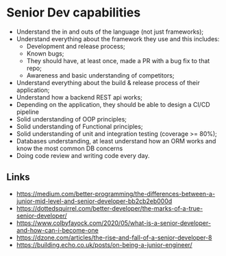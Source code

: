 # Senior Dev capabilities

- Understand the in and outs of the language (not just frameworks);
- Understand everything about the framework they use and this includes:
  - Development and release process;
  - Known bugs;
  - They should have, at least once, made a PR with a bug fix to that repo;
  - Awareness and basic understanding of competitors;
- Understand everything about the build & release process of their application;
- Understand how a backend REST api works;
- Depending on the application, they should be able to design a CI/CD pipeline
- Solid understanding of OOP principles;
- Solid understanding of Functional principles;
- Solid understanding of unit and integration testing (coverage >= 80%);
- Databases understanding, at least understand how an ORM works and know the most common DB concerns
- Doing code review and writing code every day.

## Links

- https://medium.com/better-programming/the-differences-between-a-junior-mid-level-and-senior-developer-bb2cb2eb000d
- https://dottedsquirrel.com/better-developer/the-marks-of-a-true-senior-developer/
- https://www.colbyfayock.com/2020/05/what-is-a-senior-developer-and-how-can-i-become-one
- https://dzone.com/articles/the-rise-and-fall-of-a-senior-developer-8
- https://building.echo.co.uk/posts/on-being-a-junior-engineer/
